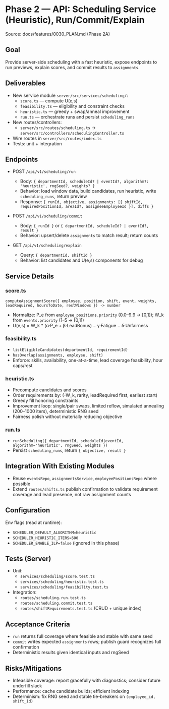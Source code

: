 # Phase 2 — API: Scheduling Service (Heuristic), Run/Commit/Explain

Source: docs/features/0030_PLAN.md (Phase 2A)

## Goal
Provide server-side scheduling with a fast heuristic, expose endpoints to run previews, explain scores, and commit results to `assignments`.

## Deliverables
- New service module `server/src/services/scheduling/`:
  - `score.ts` — compute U(e,s)
  - `feasibility.ts` — eligibility and constraint checks
  - `heuristic.ts` — greedy + swap/anneal improvement
  - `run.ts` — orchestrate runs and persist `scheduling_runs`
- New routes/controllers:
  - `server/src/routes/scheduling.ts` → `server/src/controllers/schedulingController.ts`
- Wire routes in `server/src/routes/index.ts`
- Tests: unit + integration

## Endpoints
- POST `/api/v1/scheduling/run`
  - Body: `{ departmentId, scheduleId? | eventId?, algorithm?: 'heuristic', rngSeed?, weights? }`
  - Behavior: load window data, build candidates, run heuristic, write `scheduling_runs`, return preview
  - Response: `{ runId, objective, assignments: [{ shiftId, requiredPositionId, areaId?, assigneeEmployeeId }], diffs }`

- POST `/api/v1/scheduling/commit`
  - Body: `{ runId }` or `{ departmentId, scheduleId? | eventId?, result }`
  - Behavior: upsert/delete `assignments` to match result; return counts

- GET `/api/v1/scheduling/explain`
  - Query: `{ departmentId, shiftId }`
  - Behavior: list candidates and U(e,s) components for debug

## Service Details
### score.ts
`computeAssignmentScore({ employee, position, shift, event, weights, leadRequired, hoursToDate, restWindows }) -> number`
- Normalize: P_e from `employee_positions.priority` (0.0–9.9 → [0,1]); W_k from `events.priority` (1–5 → [0,1])
- U(e,s) = W_k * (α·P_e + β·LeadBonus) − γ·Fatigue − δ·Unfairness

### feasibility.ts
- `listEligibleCandidates(departmentId, requirementId)`
- `hasOverlap(assignments, employee, shift)`
- Enforce: skills, availability, one-at-a-time, lead coverage feasibility, hour caps/rest

### heuristic.ts
- Precompute candidates and scores
- Order requirements by: (-W_k, rarity, leadRequired first, earliest start)
- Greedy fill honoring constraints
- Improvement loop: single/pair swaps, limited reflow, simulated annealing (200–1000 iters), deterministic RNG seed
- Fairness polish without materially reducing objective

### run.ts
- `runScheduling({ departmentId, scheduleId|eventId, algorithm='heuristic', rngSeed, weights })`
- Persist `scheduling_runs`, return `{ objective, result }`

## Integration With Existing Modules
- Reuse `eventsRepo`, `assignmentsService`, `employeePositionsRepo` where possible
- Extend `routes/shifts.ts` publish confirmation to validate requirement coverage and lead presence, not raw assignment counts

## Configuration
Env flags (read at runtime):
- `SCHEDULER_DEFAULT_ALGORITHM=heuristic`
- `SCHEDULER_HEURISTIC_ITERS=500`
- `SCHEDULER_ENABLE_ILP=false` (ignored in this phase)

## Tests (Server)
- Unit:
  - `services/scheduling/score.test.ts`
  - `services/scheduling/heuristic.test.ts`
  - `services/scheduling/feasibility.test.ts`
- Integration:
  - `routes/scheduling.run.test.ts`
  - `routes/scheduling.commit.test.ts`
  - `routes/shiftRequirements.test.ts` (CRUD + unique index)

## Acceptance Criteria
- `run` returns full coverage where feasible and stable with same seed
- `commit` writes expected `assignments` rows; publish guard recognizes full confirmation
- Deterministic results given identical inputs and rngSeed

## Risks/Mitigations
- Infeasible coverage: report gracefully with diagnostics; consider future underfill slack
- Performance: cache candidate builds; efficient indexing
- Determinism: fix RNG seed and stable tie-breakers on `(employee_id, shift_id)`

